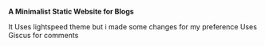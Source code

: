 **A Minimalist Static Website for Blogs**

It Uses lightspeed theme but i made some changes for my preference
Uses Giscus for comments
